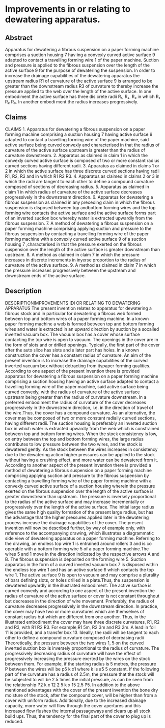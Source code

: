# Improvements in or relating to dewatering apparatus.

## Abstract
Apparatus for dewatering a fibrous suspension on a paper forming machine comprises a suction housing 7 hav ing a convexly curved active surface 9 adapted to contact a travelling forming wire 1 of the paper machine. Suction and pressure is applied to the fibrous suspension over the length of the active surface 9 for the purpose of dewatering the suspension. In order to increase the drainage capabilities of the dewatering apparatus the upstream radius R1 of curvature of the active surface 9 is arranged to be greater than the downstream radius R3 of curvature to thereby increase the pressure applied to the web over the length of the active surface. In one embodiment the active surface has three dis crete radii R₁, R₂, R₃ in which R₁ R₂ R₃. In another embodi ment the radius increases progressively.

## Claims
CLAIMS 1. Apparatus for dewatering a fibrous suspension on a paper forming machine comprising a suction housing 7 having active surface 9 adapted to contact a travelling forming wire of the paper machine, said active surface being curved convexly and characterised in that the radius of curvature of the active surface upstream is greater than the radius of curvature downstream. 2. Apparatus as claimed in claim 1 in which the convexly curved active surface is composed of two or more constant radius curved sections having different radii. 3. Apparatus as claimed in claims 1 or 2 in which the active surface has three discrete curved sections having radii R1, R2, R3 and in which R1 R2 R3. 4. Apparatus as claimed in claims 2 or 3 in which the radii are tangent to each other to define a compound curvature composed of sections of decreasing radius. 5. Apparatus as claimed in claim 1 in which radius of curvature of the active surface decreases progressively in the downstream direction. 6. Apparatus for dewatering a fibrous suspension as claimed in any preceding claim in which the fibrous suspension is disposed between top andbottom forming wires and the top forming wire contacts the active surface and the active surface forms part of an inverted suction box whereby water is extracted upwardly from the fibrous suspension. 7. A method of dewatering a fibrous suspension on a paper forming machine comprising applying suction and pressure to the fibrous suspension by contacting a travelling forming wire of the paper forming machine with a convexly curved active surface 9 of a suction housing 7 ,characterised in that the pressure exerted on the fibrous suspension over the length of the active surface is greater downstream than upstream. 8. A method as claimed in claim 7 in which the pressure increases in discrete increments in inyerse proportion to the radius of curvature of the active surface. 9. A method as claimed in claim 7 in which the pressure increases progressively between the upstream and downstream ends of the active surface.

## Description
DESCRIPTIONIMPROVEMENTS IDl OR RELATING TO DEWATERING APPARATUS The present invention relates to apparatus for dewatering a fibrous stock and in particular for dewatering a fibrous web formed between top and bottom wires of a paper forming machine. In a known paper forming machine a web is formed between top and bottom forming wires and water is extracted in an upward direction by suction by a socalled inverted vacuum box. The vacuum box has a cover whose surface contacting the top wire is open to vacuum. The openings in the cover are in the form of slots and or drilled openings. Typically, the first part of the cover after the auto slice has slots and a later part has holes. In a known construction the cover has a constant radius of curvature. An aim of the present invention is to increase the drainage capabilities of the curved inverted vacuum box without detracting from itspaper forming qualities. According to one aspect of the present invention there is provided apparatus for dewatering a fibrous suspension on a paper forming machine comprising a suction housing having an active surface adapted to contact a travelling forming wire of the paper machine, said active surface being curved convexly, with the radius of curvature of the active surface upstream being greater than the radius of curvature downstream. In a preferred embodiment the radius of curvature of the cover decreases progressively in the downstream direction, i.e. in the direction of travel of the wire.Thus, the cover has a compound curvature. As an alternative, the cover may be composed of two or more constant radially curved sections, having different radii. The suction housing is preferably an inverted suction box in which water is extracted upwardly from the web which is constrained between top and bottom forming wires. When the stock consistency is low, on entry between the top and bottom forming wires, the large radius contributes to low pressure between the two wires, and the stock is dewatered gently. As the stock between the wires increases in consistency due to the dewatering action higher pressures can be applied to the stock without having a crushing effect, and more water can be dewatered from it. According to another aspect of the present invention there is provided a method of dewatering a fibrous suspension on a paper forming machine comprising applying suction and pressure to the fibrous suspension by contacting a travelling forming wire of the paper forming machine with a convexly curved active surface of a suction housing wherein the pressure exerted on the fibrous suspension over the length of the active surface is greater downstream than upstream. The pressure is inversely proportional to the radius of the active surface and may increase incrementally or progressively over the length of the active surface. The initial large radius gives the same high quality formation of the present large radius, but has the advantage that the higher pressures applied later in the dewatering process increase the drainage capabilities of the cover. The present invention will now be described further, by way of example only, with reference to the accompanying drawing, which illustrates a diagrammatic side view of dewatering apparatus on a paper forming machine. Referring to the drawing, an endless top wire 1 is entrained around rollers 3 and is co operable with a bottom forming wire 5 of a paper forming machine.The wires 5 and 1 move in the direction indicated by the respective arrows A and B. The fibrous suspension is deposited on the forming wire 5. Suction apparatus in the form of a curved inverted vacuum box 7 is disposed within the endless top wire 1 and has an active surface 9 which contacts the top wire 1. The active surface 9 is open to vacuum and may comprise a plurality of bars defining slots, or holes drilled in a plate.Thus, the suspension is dewatered upwardly in the illustrated embodiment. The active surface is curved convexly and according to one aspect of the present invention the radius of curvature of the active surface or cover is not constant throughout but decreases in the direction of wire movement. Preferably, the radius of curvature decreases progressively in the downstream direction. In practice, the cover may have two or more curvatures which are themselves of constant radius but which are different from one another. Thus, in the illustrated embodiment the cover may have three discrete curvatures, R1, R2 and R3, with R1 R2 R3. For example,R1 5m, R2 3m and R3 2m. A lead in foil 11 is provided, and a transfer box 13. Ideally, the radii will be tangent to each other to define a compound curvature composed of decreasing radii Theoretically, the pressure between the two wires 1, 5 on the curved inverted suction box is inversely proportional to the radius of curvature. The progressively decreasing radius of curvature will have the effect of progressively increasing the pressure exerted by the wires on the stock between them. For example, if the starting radius is 5 metres, the pressure P between the wires will be p5 k x1 where k is a5 5 constant. If the following part of the curvature has a radius of 2.5m, the pressure that the stock will be subjected to will be 2.5 times the initial pressure, as can be seen from the relationship P2 k x 12 2 5 k x 15 2.5 P5. In addition to the above mentioned advantages with the cover of the present invention the bone dry moisture of the stock, after the compound cover, will be higher than from a cover with uniform radius. Additionally, due to the increased drainage capacity, more water will flow through the cover apertures and this increased flow flushes the internal passageways and clears up all stock build ups. Thus, the tendency for the final part of the cover to plug up is reduced.